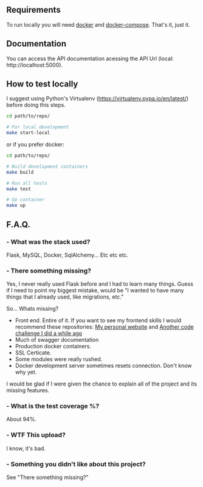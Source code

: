 ## Requirements

To run locally you will need [docker](https://docs.docker.com/install/linux/docker-ce/ubuntu/) and [docker-compose](https://docs.docker.com/compose/install/). That's it, just it.

## Documentation

You can access the API documentation acessing the API Url (local: http://localhost:5000).

## How to test locally

I suggest using Python's Virtualenv (https://virtualenv.pypa.io/en/latest/) before doing this steps.

```sh
cd path/to/repo/

# For local development
make start-local

```

or if you prefer docker:

```sh
cd path/to/repo/

# Build development containers
make build

# Run all tests
make test

# Up container
make up

```

## F.A.Q.

### - What was the stack used?
Flask, MySQL, Docker, SqlAlchemy... Etc etc etc.

### - There something missing?
Yes, I never really used Flask before and I had to learn many things. Guess if I need to point my biggest mistake, would be "I wanted to have many things that I already used, like migrations, etc."

So... Whats missing?

- Front end. Entire of it. If you want to see my frontend skills I would recommend these repositories: [My personal website](https://github.com/kuresto/kuresto.github.io) and [Another code challenge I did a while ago]([https://docs.docker.com/install/linux/docker-ce/ubuntu/](https://github.com/kuresto/geekhunter_code_challenge_front))
- Much of swagger documentation
- Production docker containers.
- SSL Certicate.
- Some modules were really rushed.
- Docker development server sometimes resets connection. Don't know why yet.

I would be glad if I were given the chance to explain all of the project and its missing features.

### - What is the test coverage %?
About 94%.

### - WTF This upload?
I know, it's bad.

### - Something you didn't like about this project?
See "There something missing?"
